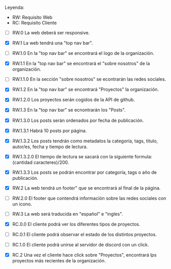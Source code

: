 Leyenda:
- RW: Requisito Web
- RC: Requisito Cliente

- [ ] RW.0 La web deberá ser responsive.
- [x] RW.1 La web tendrá una "top nav bar".
- [ ] RW.1.0 En la "top nav bar" se encontrará el logo de la organización.
- [x] RW.1.1 En la "top nav bar" se encontrará el "sobre nosotros" de la organización.
- [ ] RW.1.1.0 En la sección "sobre nosotros" se econtrarán las redes sociales.
- [x] RW.1.2 En la "top nav bar" se encontrará "Proyectos" la organización.
- [x] RW.1.2.0 Los proyectos serán cogidos de la API de github.
- [x] RW.1.3 En la "top nav bar" se ecnontrarán los "Posts".
- [x] RW.1.3.0 Los posts serán ordenados por fecha de publicación.
- [x] RW.1.3.1 Habrá 10 posts por página.
- [x] RW.1.3.2 Los posts tendrán como metadatos la categoría, tags, titulo, autor/es, fecha y tiempo de lectura.
- [x] RW.1.3.2.0 El tiempo de lectura se sacará con la siguiente formula: (cantidad caracteres)/200.
- [x] RW.1.3.3 Los posts se podrán encontrar por categoría, tags o año de publicación.
- [x] RW.2 La web tendrá un footer" que se encontrará al final de la página.
- [ ] RW.2.0 El footer que contendrá información sobre las redes sociales con un icono.
- [ ] RW.3 La web será traducida en "español" e "ingles".


- [x] RC.0.0 El cliente podrá ver los diferentes tipos de proyectos.
- [ ] RC.0.1 El cliente podrá observar el estado de los distintos proyectos.
- [ ] RC.1.0 El cliente podrá unirse al servidor de discord con un click.
- [x] RC.2 Una vez el cliente hace click sobre "Proyectos", encontrará lps proyectos más recientes de la organización.
